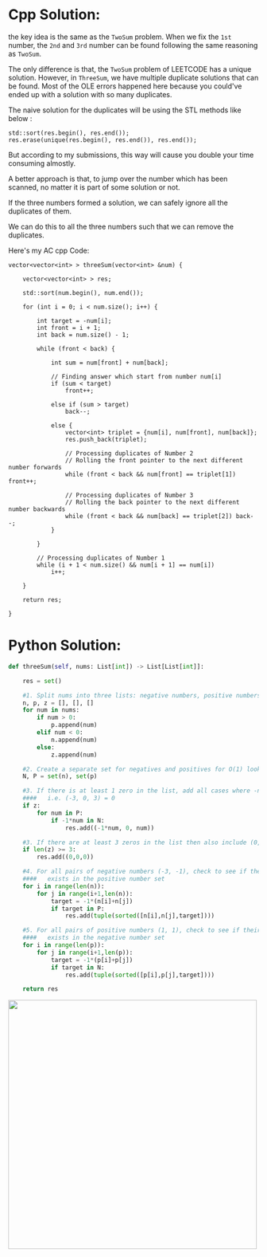 # Cpp Solution:
the key idea is the same as the `TwoSum` problem. When we fix the `1st` number, the `2nd` and `3rd` number can be found following the same reasoning as `TwoSum`. 

The only difference is that, the `TwoSum` problem of LEETCODE has a unique solution. However, in `ThreeSum`, we have multiple duplicate solutions that can be found. Most of the OLE errors happened here because you could've ended up with a solution with so many duplicates.

The naive solution for the duplicates will be using the STL methods like below :


    std::sort(res.begin(), res.end());
    res.erase(unique(res.begin(), res.end()), res.end());


But according to my submissions, this way will cause you double your time consuming almostly.

A better approach is that, to jump over the number which has been scanned, no matter it is part of some solution or not.

If the three numbers formed a solution, we can safely ignore all the duplicates of them.

We can do this to all the three numbers such that we can remove the duplicates. 

Here's my AC cpp Code:


    vector<vector<int> > threeSum(vector<int> &num) {
        
        vector<vector<int> > res;

        std::sort(num.begin(), num.end());

        for (int i = 0; i < num.size(); i++) {
            
            int target = -num[i];
            int front = i + 1;
            int back = num.size() - 1;

            while (front < back) {

                int sum = num[front] + num[back];
                
                // Finding answer which start from number num[i]
                if (sum < target)
                    front++;

                else if (sum > target)
                    back--;

                else {
                    vector<int> triplet = {num[i], num[front], num[back]};
                    res.push_back(triplet);
                    
                    // Processing duplicates of Number 2
                    // Rolling the front pointer to the next different number forwards
                    while (front < back && num[front] == triplet[1]) front++;

                    // Processing duplicates of Number 3
                    // Rolling the back pointer to the next different number backwards
                    while (front < back && num[back] == triplet[2]) back--;
                }
                
            }

            // Processing duplicates of Number 1
            while (i + 1 < num.size() && num[i + 1] == num[i]) 
                i++;

        }
        
        return res;
        
    }


# Python Solution:
```python
def threeSum(self, nums: List[int]) -> List[List[int]]:

	res = set()

	#1. Split nums into three lists: negative numbers, positive numbers, and zeros
	n, p, z = [], [], []
	for num in nums:
		if num > 0:
			p.append(num)
		elif num < 0: 
			n.append(num)
		else:
			z.append(num)

	#2. Create a separate set for negatives and positives for O(1) look-up times
	N, P = set(n), set(p)

	#3. If there is at least 1 zero in the list, add all cases where -num exists in N and num exists in P
	####   i.e. (-3, 0, 3) = 0
	if z:
		for num in P:
			if -1*num in N:
				res.add((-1*num, 0, num))

	#3. If there are at least 3 zeros in the list then also include (0, 0, 0) = 0
	if len(z) >= 3:
		res.add((0,0,0))

	#4. For all pairs of negative numbers (-3, -1), check to see if their complement (4)
	####   exists in the positive number set
	for i in range(len(n)):
		for j in range(i+1,len(n)):
			target = -1*(n[i]+n[j])
			if target in P:
				res.add(tuple(sorted([n[i],n[j],target])))

	#5. For all pairs of positive numbers (1, 1), check to see if their complement (-2)
	####   exists in the negative number set
	for i in range(len(p)):
		for j in range(i+1,len(p)):
			target = -1*(p[i]+p[j])
			if target in N:
				res.add(tuple(sorted([p[i],p[j],target])))

	return res
```
<img src = "https://assets.leetcode.com/users/images/86c4a895-77e4-45ac-bebe-21a543b1cfe8_1594231844.7854018.png" width = "500px">